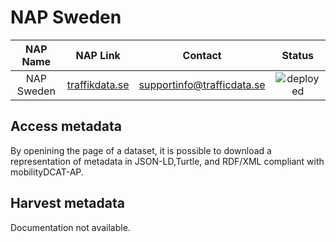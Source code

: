 # NAP Sweden

| NAP Name | NAP Link | Contact | Status |
| :------------: | :------------------: | :------------------: | :------: |
| NAP Sweden| [traffikdata.se](https://trafficdata.se/)	| supportinfo@trafficdata.se | ![deployed](https://img.shields.io/badge/-deployed-green?style=flat)|

## Access metadata

By openining the page of a dataset, it is possible to download a representation of metadata in JSON-LD,Turtle, and RDF/XML compliant with mobilityDCAT-AP.

## Harvest metadata

Documentation not available.
